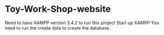 # Toy-Work-Shop-website

Need to have XAMPP version 3.4.2 to run this project
Start up XAMPP
You need to run the create data to create the database.
